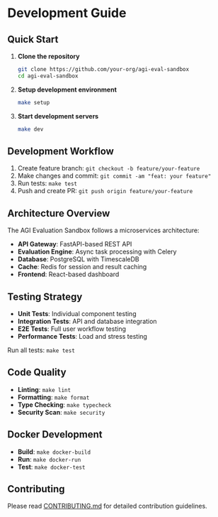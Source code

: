 # Development Guide

## Quick Start

1. **Clone the repository**
   ```bash
   git clone https://github.com/your-org/agi-eval-sandbox
   cd agi-eval-sandbox
   ```

2. **Setup development environment**
   ```bash
   make setup
   ```

3. **Start development servers**
   ```bash
   make dev
   ```

## Development Workflow

1. Create feature branch: `git checkout -b feature/your-feature`
2. Make changes and commit: `git commit -am "feat: your feature"`
3. Run tests: `make test`
4. Push and create PR: `git push origin feature/your-feature`

## Architecture Overview

The AGI Evaluation Sandbox follows a microservices architecture:

- **API Gateway**: FastAPI-based REST API
- **Evaluation Engine**: Async task processing with Celery
- **Database**: PostgreSQL with TimescaleDB
- **Cache**: Redis for session and result caching
- **Frontend**: React-based dashboard

## Testing Strategy

- **Unit Tests**: Individual component testing
- **Integration Tests**: API and database integration
- **E2E Tests**: Full user workflow testing
- **Performance Tests**: Load and stress testing

Run all tests: `make test`

## Code Quality

- **Linting**: `make lint`
- **Formatting**: `make format`
- **Type Checking**: `make typecheck`
- **Security Scan**: `make security`

## Docker Development

- **Build**: `make docker-build`
- **Run**: `make docker-run`
- **Test**: `make docker-test`

## Contributing

Please read [CONTRIBUTING.md](../CONTRIBUTING.md) for detailed contribution guidelines.